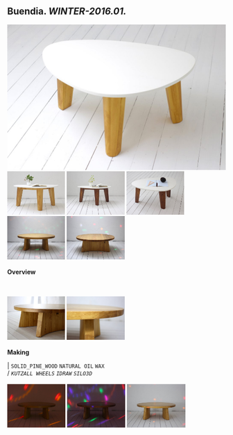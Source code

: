 
## Buendia. _WINTER-2016.01._  
![Buendia](/projects/Buendia/100.jpg)<a href="https://ewwgene.github.io/projects/Buendia/110.jpg"><img src="/projects/Buendia/110.jpg" height="100"></a> <a href="https://ewwgene.github.io/projects/Buendia/111.jpg"><img src="/projects/Buendia/111.jpg" height="100"></a> <a href="https://ewwgene.github.io/projects/Buendia/112.jpg"><img src="/projects/Buendia/112.jpg" height="100"></a> <a href="https://ewwgene.github.io/projects/Buendia/120.jpg"><img src="/projects/Buendia/120.jpg" height="100"></a> <a href="https://ewwgene.github.io/projects/Buendia/121.jpg"><img src="/projects/Buendia/121.jpg" height="100"></a> 
<br>  
**Overview**  
 
<br><br>
<a href="https://ewwgene.github.io/projects/Buendia/Making/102.jpg"><img src="/projects/Buendia/Making/102.jpg" height="100"></a> <a href="https://ewwgene.github.io/projects/Buendia/Making/104.jpg"><img src="/projects/Buendia/Making/104.jpg" height="100"></a> <br>  
**Making**  
  
|
`SOLID_PINE_WOOD` `NATURAL OIL` `WAX`   
/
_`KUTZALL WHEELS`_ _`IDRAW`_ _`SILO3D`_   
<br>
<a href="https://ewwgene.github.io/projects/Buendia/311.jpg"><img src="/projects/Buendia/311.jpg" height="100"></a> <a href="https://ewwgene.github.io/projects/Buendia/312.jpg"><img src="/projects/Buendia/312.jpg" height="100"></a> <a href="https://ewwgene.github.io/projects/Buendia/323.jpg"><img src="/projects/Buendia/323.jpg" height="100"></a> 
<br>


